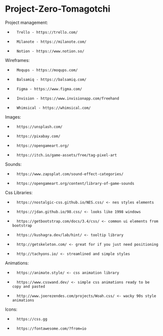 # Project-Zero-Tomagotchi

Project management:
* 		Trello - https://trello.com/
* 		Milanote - https://milanote.com/
* 		Notion - https://www.notion.so/

Wireframes:
* 		Moqups - https://moqups.com/
* 		Balsamiq - https://balsamiq.com/
* 		Figma - https://www.figma.com/
* 		Invision - https://www.invisionapp.com/freehand
* 		Whimsical - https://whimsical.com/

Images:
* 		https://unsplash.com/
* 		https://pixabay.com/
* 		https://opengameart.org/
* 		https://itch.io/game-assets/free/tag-pixel-art

Sounds:
* 		https://www.zapsplat.com/sound-effect-categories/
* 		https://opengameart.org/content/library-of-game-sounds

Css Libraries:
* 		https://nostalgic-css.github.io/NES.css/ <- nes styles elements
* 		https://jdan.github.io/98.css/ <- looks like 1998 windows
* 		https://getbootstrap.com/docs/3.4/css/ <- common ui elements from bootstrap
* 		https://kushagra.dev/lab/hint/ <- tooltip library
* 		http://getskeleton.com/ <- great for if you just need positioning
* 		http://tachyons.io/ <- streamlined and simple styles

Animations:
* 		https://animate.style/ <- css animation library
* 		https://www.csswand.dev/ <- simple css animations ready to be copy and pasted
* 		http://www.joerezendes.com/projects/Woah.css/ <- wacky 90s style animations

Icons:
* 		https://css.gg
* 		https://fontawesome.com/?from=io